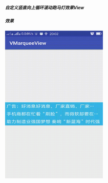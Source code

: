 ##### 自定义竖直向上循环滚动跑马灯效果View


##### 效果

<img src="https://raw.githubusercontent.com/zhujiaming/VMarqueeView/master/effect.gif" width="320px" height="480px"/>



